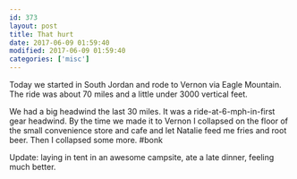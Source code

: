 ```yaml
---
id: 373
layout: post
title: That hurt
date: 2017-06-09 01:59:40
modified: 2017-06-09 01:59:40
categories: ['misc']
---
```


Today we started in South Jordan and rode to Vernon via Eagle Mountain. The ride was about 70 miles and a little under 3000 vertical feet.

We had a big headwind the last 30 miles. It was a ride-at-6-mph-in-first gear headwind. By the time we made it to Vernon I collapsed on the floor of the small convenience store and cafe and let Natalie feed me fries and root beer. Then I collapsed some more. #bonk

Update: laying in tent in an awesome campsite, ate a late dinner, feeling much better.
